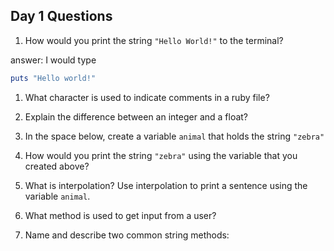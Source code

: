 ## Day 1 Questions

1. How would you print the string `"Hello World!"` to the terminal?

answer: I would type

```ruby
puts "Hello world!"
```


1. What character is used to indicate comments in a ruby file?



1. Explain the difference between an integer and a float?

1. In the space below, create a variable `animal` that holds the string `"zebra"`

1. How would you print the string `"zebra"` using the variable that you created above?

1. What is interpolation? Use interpolation to print a sentence using the variable `animal`.

1. What method is used to get input from a user?

1. Name and describe two common string methods:
